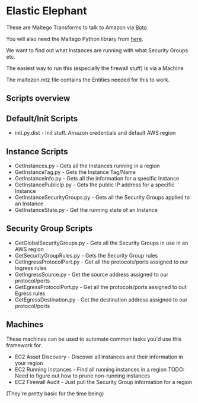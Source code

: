 Elastic Elephant
================


These are Maltego Transforms to talk to Amazon via [Boto](https://aws.amazon.com/sdk-for-python/)

You will also need the Maltego Python library from [here](http://www.paterva.com/web6/documentation/developer-local.php).

We want to find out what Instances are running with what Security Groups etc. 

The easiest way to run this (especially the firewall stuff) is via a Machine 

The maltezon.mtz file contains the Entities needed for this to work. 


Scripts overview
----------------


Default/Init Scripts
--------------------

 * init.py.dist - Init stuff. Amazon credentials and default AWS region


Instance Scripts
----------------

 * GetInstances.py - Gets all the Instances running in a region
 * GetInstanceTag.py - Gets the Instance Tag/Name
 * GetInstanceInfo.py - Gets all the information for a specific Instance
 * GetInstancePublicIp.py - Gets the public IP address for a specific Instance
 * GetInstanceSecurityGroups.py - Gets all the Security Groups applied to an Instance
 * GetInstanceState.py - Get the running state of an Instance


Security Group Scripts
----------------------

 * GetGlobalSecurityGroups.py - Gets all the Security Groups in use in an AWS region
 * GetSecurityGroupRules.py - Gets the Security Group rules
 * GetIngressProtocolPort.py - Get all the protocols/ports assigned to our Ingress rules
 * GetIngressSource.py - Get the source address assigned to our protocol/ports
 * GetEgressProtocolPort.py - Get all the protocols/ports assigned to out Egress rules
 * GetEgressDestination.py - Get the destination address assigned to our protocol/ports


Machines
--------

These machines can be used to automate common tasks you'd use this framework for.

 * EC2 Asset Discovery - Discover all instances and their information in your region
 * EC2 Running Instances - Find all running instances in a region 
	TODO: Need to figure out how to prune non-running instances
 * EC2 Firewall Audit - Just pull the Security Group information for a region

(They're pretty basic for the time being)
